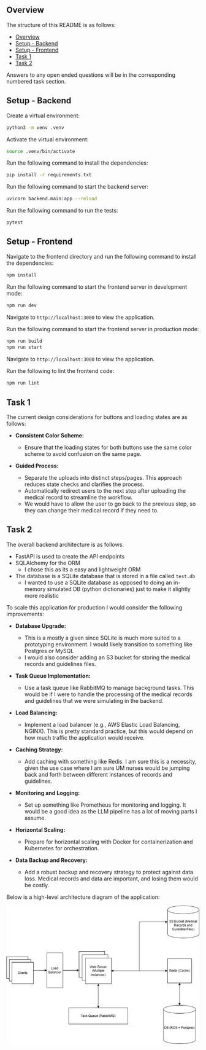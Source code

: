 ## Overview

The structure of this README is as follows:

- [Overview](#overview)
- [Setup - Backend](#setup---backend)
- [Setup - Frontend](#setup---frontend)
- [Task 1](#task-1)
- [Task 2](#task-2)

Answers to any open ended questions will be in the corresponding numbered task section.

## Setup - Backend

Create a virtual environment:

```bash
python3 -m venv .venv
```

Activate the virtual environment:

```bash
source .venv/bin/activate
```

Run the following command to install the dependencies:

```bash
pip install -r requirements.txt
```

Run the following command to start the backend server:

```bash
uvicorn backend.main:app --reload
```

Run the following command to run the tests:

```bash
pytest
```

## Setup - Frontend

Navigate to the frontend directory and run the following command to install the dependencies:

```bash
npm install
```

Run the following command to start the frontend server in development mode:

```bash
npm run dev
```

Navigate to `http://localhost:3000` to view the application.

Run the following command to start the frontend server in production mode:

```bash
npm run build
npm run start
```

Navigate to `http://localhost:3000` to view the application.

Run the following to lint the frontend code:

```bash
npm run lint
```

## Task 1

The current design considerations for buttons and loading states are as follows:

- **Consistent Color Scheme:**

  - Ensure that the loading states for both buttons use the same color scheme to avoid confusion on the same page.

- **Guided Process:**
  - Separate the uploads into distinct steps/pages. This approach reduces state checks and clarifies the process.
  - Automatically redirect users to the next step after uploading the medical record to streamline the workflow.
  - We would have to allow the user to go back to the previous step, so they can change their medical record if they need to.

## Task 2

The overall backend architecture is as follows:

- FastAPI is used to create the API endpoints
- SQLAlchemy for the ORM
  - I chose this as its a easy and lightweight ORM
- The database is a SQLite database that is stored in a file called `test.db`
  - I wanted to use a SQLite database as opposed to doing an in-memory simulated DB (python dictionaries) just to make it slightly more realistic

To scale this application for production I would consider the following improvements:

- **Database Upgrade:**

  - This is a mostly a given since SQLite is much more suited to a prototyping environment. I would likely transition to something like Postgres or MySQL
  - I would also consider adding an S3 bucket for storing the medical records and guidelines files.

- **Task Queue Implementation:**

  - Use a task queue like RabbitMQ to manage background tasks. This would be if I were to handle the processing of the medical records and guidelines that we were simulating in the backend.

- **Load Balancing:**

  - Implement a load balancer (e.g., AWS Elastic Load Balancing, NGINX). This is pretty standard practice, but this would depend on how much traffic the application would receive.

- **Caching Strategy:**

  - Add caching with something like Redis. I am sure this is a necessity, given the use case where I am sure UM nurses would be jumping back and forth between different instances of records and guidelines.

- **Monitoring and Logging:**

  - Set up something like Prometheus for monitoring and logging. It would be a good idea as the LLM pipeline has a lot of moving parts I assume.

- **Horizontal Scaling:**

  - Prepare for horizontal scaling with Docker for containerization and Kubernetes for orchestration.

- **Data Backup and Recovery:**

  - Add a robust backup and recovery strategy to protect against data loss. Medical records and data are important, and losing them would be costly.

Below is a high-level architecture diagram of the application:

![High Level Architecture Diagram](anterior-diagram.png)
